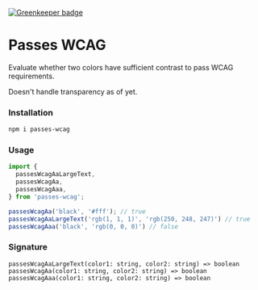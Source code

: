 [![Greenkeeper badge](https://badges.greenkeeper.io/misund/passes-wcag.svg)](https://greenkeeper.io/)

# Passes WCAG

Evaluate whether two colors have sufficient contrast to pass WCAG requirements.

Doesn't handle transparency as of yet.

### Installation
```sh
npm i passes-wcag
```

### Usage
```js
import {
  passesWcagAaLargeText,
  passesWcagAa,
  passesWcagAaa,
} from 'passes-wcag';

passesWcagAa('black', '#fff'); // true
passesWcagAaLargeText('rgb(1, 1, 1)', 'rgb(250, 248, 247)') // true
passesWcagAaa('black', 'rgb(0, 0, 0)') // false
```

### Signature
```
passesWcagAaLargeText(color1: string, color2: string) => boolean
passesWcagAa(color1: string, color2: string) => boolean
passesWcagAaa(color1: string, color2: string) => boolean
```
